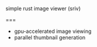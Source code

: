 simple rust image viewer (sriv)

===

* gpu-accelerated image viewing
* parallel thumbnail generation
